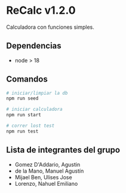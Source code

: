 # ReCalc v1.2.0

Calculadora con funciones simples.

## Dependencias

- node > 18

## Comandos

```bash
# iniciar/limpiar la db
npm run seed

# iniciar calculadora
npm run start

# correr lost test
npm run test
```

## Lista de integrantes del grupo

- Gomez D'Addario, Agustin
- de la Mano, Manuel Agustín
- Mijael Ben, Ulises Jose
- Lorenzo, Nahuel Emiliano